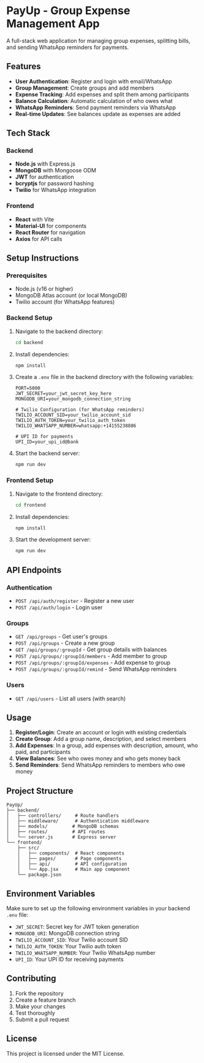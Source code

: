 # PayUp - Group Expense Management App

A full-stack web application for managing group expenses, splitting bills, and sending WhatsApp reminders for payments.

## Features

- **User Authentication**: Register and login with email/WhatsApp
- **Group Management**: Create groups and add members
- **Expense Tracking**: Add expenses and split them among participants
- **Balance Calculation**: Automatic calculation of who owes what
- **WhatsApp Reminders**: Send payment reminders via WhatsApp
- **Real-time Updates**: See balances update as expenses are added

## Tech Stack

### Backend
- **Node.js** with Express.js
- **MongoDB** with Mongoose ODM
- **JWT** for authentication
- **bcryptjs** for password hashing
- **Twilio** for WhatsApp integration

### Frontend
- **React** with Vite
- **Material-UI** for components
- **React Router** for navigation
- **Axios** for API calls

## Setup Instructions

### Prerequisites
- Node.js (v16 or higher)
- MongoDB Atlas account (or local MongoDB)
- Twilio account (for WhatsApp features)

### Backend Setup

1. Navigate to the backend directory:
   ```bash
   cd backend
   ```

2. Install dependencies:
   ```bash
   npm install
   ```

3. Create a `.env` file in the backend directory with the following variables:
   ```env
   PORT=5000
   JWT_SECRET=your_jwt_secret_key_here
   MONGODB_URI=your_mongodb_connection_string

   # Twilio Configuration (for WhatsApp reminders)
   TWILIO_ACCOUNT_SID=your_twilio_account_sid
   TWILIO_AUTH_TOKEN=your_twilio_auth_token
   TWILIO_WHATSAPP_NUMBER=whatsapp:+14155238886

   # UPI ID for payments
   UPI_ID=your_upi_id@bank
   ```

4. Start the backend server:
   ```bash
   npm run dev
   ```

### Frontend Setup

1. Navigate to the frontend directory:
   ```bash
   cd frontend
   ```

2. Install dependencies:
   ```bash
   npm install
   ```

3. Start the development server:
   ```bash
   npm run dev
   ```

## API Endpoints

### Authentication
- `POST /api/auth/register` - Register a new user
- `POST /api/auth/login` - Login user

### Groups
- `GET /api/groups` - Get user's groups
- `POST /api/groups` - Create a new group
- `GET /api/groups/:groupId` - Get group details with balances
- `POST /api/groups/:groupId/members` - Add member to group
- `POST /api/groups/:groupId/expenses` - Add expense to group
- `POST /api/groups/:groupId/remind` - Send WhatsApp reminders

### Users
- `GET /api/users` - List all users (with search)

## Usage

1. **Register/Login**: Create an account or login with existing credentials
2. **Create Group**: Add a group name, description, and select members
3. **Add Expenses**: In a group, add expenses with description, amount, who paid, and participants
4. **View Balances**: See who owes money and who gets money back
5. **Send Reminders**: Send WhatsApp reminders to members who owe money

## Project Structure

```
PayUp/
├── backend/
│   ├── controllers/     # Route handlers
│   ├── middleware/      # Authentication middleware
│   ├── models/         # MongoDB schemas
│   ├── routes/         # API routes
│   └── server.js       # Express server
└── frontend/
    ├── src/
    │   ├── components/  # React components
    │   ├── pages/       # Page components
    │   ├── api/         # API configuration
    │   └── App.jsx      # Main app component
    └── package.json
```

## Environment Variables

Make sure to set up the following environment variables in your backend `.env` file:

- `JWT_SECRET`: Secret key for JWT token generation
- `MONGODB_URI`: MongoDB connection string
- `TWILIO_ACCOUNT_SID`: Your Twilio account SID
- `TWILIO_AUTH_TOKEN`: Your Twilio auth token
- `TWILIO_WHATSAPP_NUMBER`: Your Twilio WhatsApp number
- `UPI_ID`: Your UPI ID for receiving payments

## Contributing

1. Fork the repository
2. Create a feature branch
3. Make your changes
4. Test thoroughly
5. Submit a pull request

## License

This project is licensed under the MIT License. 